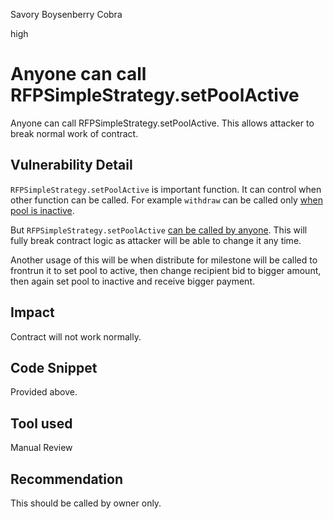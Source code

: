 Savory Boysenberry Cobra

high

# Anyone can call RFPSimpleStrategy.setPoolActive
Anyone can call RFPSimpleStrategy.setPoolActive. This allows attacker to break normal work of contract.
## Vulnerability Detail
`RFPSimpleStrategy.setPoolActive` is important function. It can control when other function can be called. For example `withdraw` can be called only [when pool is inactive](https://github.com/sherlock-audit/2023-09-Gitcoin/blob/main/allo-v2/contracts/strategies/rfp-simple/RFPSimpleStrategy.sol#L295C77-L295C94).

But `RFPSimpleStrategy.setPoolActive` [can be called by anyone](https://github.com/sherlock-audit/2023-09-Gitcoin/blob/main/allo-v2/contracts/strategies/rfp-simple/RFPSimpleStrategy.sol#L219-L222).
This will fully break contract logic as attacker will be able to change it any time.

Another usage of this will be when distribute for milestone will be called to frontrun it to set pool to active, then change recipient bid to bigger amount, then again set pool to inactive and receive bigger payment.
## Impact
Contract will not work normally.
## Code Snippet
Provided above.
## Tool used

Manual Review

## Recommendation
This should be called by owner only.